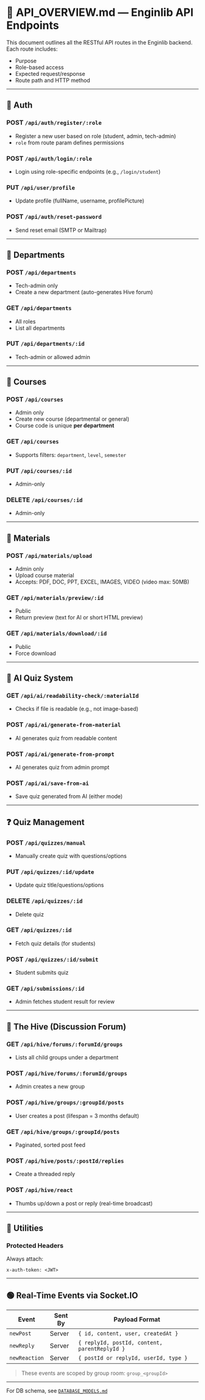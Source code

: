 # 📘 API\_OVERVIEW\.md — Enginlib API Endpoints

This document outlines all the RESTful API routes in the Enginlib backend. Each route includes:

- Purpose
- Role-based access
- Expected request/response
- Route path and HTTP method

---

## 🔐 Auth

### POST `/api/auth/register/:role`

- Register a new user based on role (student, admin, tech-admin)
- `role` from route param defines permissions

### POST `/api/auth/login/:role`

- Login using role-specific endpoints (e.g., `/login/student`)

### PUT `/api/user/profile`

- Update profile (fullName, username, profilePicture)

### POST `/api/auth/reset-password`

- Send reset email (SMTP or Mailtrap)

---

## 🏫 Departments

### POST `/api/departments`

- Tech-admin only
- Create a new department (auto-generates Hive forum)

### GET `/api/departments`

- All roles
- List all departments

### PUT `/api/departments/:id`

- Tech-admin or allowed admin

---

## 📘 Courses

### POST `/api/courses`

- Admin only
- Create new course (departmental or general)
- Course code is unique **per department**

### GET `/api/courses`

- Supports filters: `department`, `level`, `semester`

### PUT `/api/courses/:id`

- Admin-only

### DELETE `/api/courses/:id`

- Admin-only

---

## 📁 Materials

### POST `/api/materials/upload`

- Admin only
- Upload course material
- Accepts: PDF, DOC, PPT, EXCEL, IMAGES, VIDEO (video max: 50MB)

### GET `/api/materials/preview/:id`

- Public
- Return preview (text for AI or short HTML preview)

### GET `/api/materials/download/:id`

- Public
- Force download

---

## 🧠 AI Quiz System

### GET `/api/ai/readability-check/:materialId`

- Checks if file is readable (e.g., not image-based)

### POST `/api/ai/generate-from-material`

- AI generates quiz from readable content

### POST `/api/ai/generate-from-prompt`

- AI generates quiz from admin prompt

### POST `/api/ai/save-from-ai`

- Save quiz generated from AI (either mode)

---

## ❓ Quiz Management

### POST `/api/quizzes/manual`

- Manually create quiz with questions/options

### PUT `/api/quizzes/:id/update`

- Update quiz title/questions/options

### DELETE `/api/quizzes/:id`

- Delete quiz

### GET `/api/quizzes/:id`

- Fetch quiz details (for students)

### POST `/api/quizzes/:id/submit`

- Student submits quiz

### GET `/api/submissions/:id`

- Admin fetches student result for review

---

## 🐝 The Hive (Discussion Forum)

### GET `/api/hive/forums/:forumId/groups`

- Lists all child groups under a department

### POST `/api/hive/forums/:forumId/groups`

- Admin creates a new group

### POST `/api/hive/groups/:groupId/posts`

- User creates a post (lifespan = 3 months default)

### GET `/api/hive/groups/:groupId/posts`

- Paginated, sorted post feed

### POST `/api/hive/posts/:postId/replies`

- Create a threaded reply

### POST `/api/hive/react`

- Thumbs up/down a post or reply (real-time broadcast)

---

## 🔧 Utilities

### Protected Headers

Always attach:

```http
x-auth-token: <JWT>
```

---

## 🟢 Real-Time Events via Socket.IO

| Event         | Sent By | Payload Format                                |
| ------------- | ------- | --------------------------------------------- |
| `newPost`     | Server  | `{ id, content, user, createdAt }`            |
| `newReply`    | Server  | `{ replyId, postId, content, parentReplyId }` |
| `newReaction` | Server  | `{ postId or replyId, userId, type }`         |

> These events are scoped by group room: `group_<groupId>`

---

For DB schema, see [`DATABASE_MODELS.md`](./DATABASE_MODELS.md)

